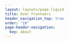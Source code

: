 ```yaml
---
layout: layouts/page.liquid
title: Over Fronteers
header_navigation_top: true
order: "10"
page-header-navigation:
  key: about
---
```

